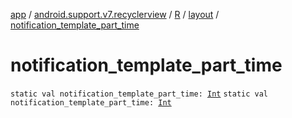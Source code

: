 [app](../../../index.md) / [android.support.v7.recyclerview](../../index.md) / [R](../index.md) / [layout](index.md) / [notification_template_part_time](.)

# notification_template_part_time

`static val notification_template_part_time: `[`Int`](https://kotlinlang.org/api/latest/jvm/stdlib/kotlin/-int/index.html)
`static val notification_template_part_time: `[`Int`](https://kotlinlang.org/api/latest/jvm/stdlib/kotlin/-int/index.html)